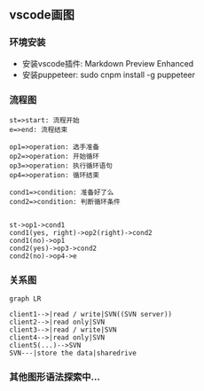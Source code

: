 ## vscode画图

### 环境安装
* 安装vscode插件: Markdown Preview Enhanced 
* 安装puppeteer: sudo cnpm install -g puppeteer

### 流程图
```flow
st=>start: 流程开始
e=>end: 流程结束
 
op1=>operation: 选手准备
op2=>operation: 开始循环
op3=>operation: 执行循环语句
op4=>operation: 循环结束 
 
cond1=>condition: 准备好了么
cond2=>condition: 判断循环条件
 
 
st->op1->cond1
cond1(yes, right)->op2(right)->cond2
cond1(no)->op1
cond2(yes)->op3->cond2
cond2(no)->op4->e
```
### 关系图
```mermaid
graph LR
 
client1-->|read / write|SVN((SVN server))
client2-->|read only|SVN
client3-->|read / write|SVN
client4-->|read only|SVN
client5(...)-->SVN
SVN---|store the data|sharedrive
```
### 其他图形语法探索中...
